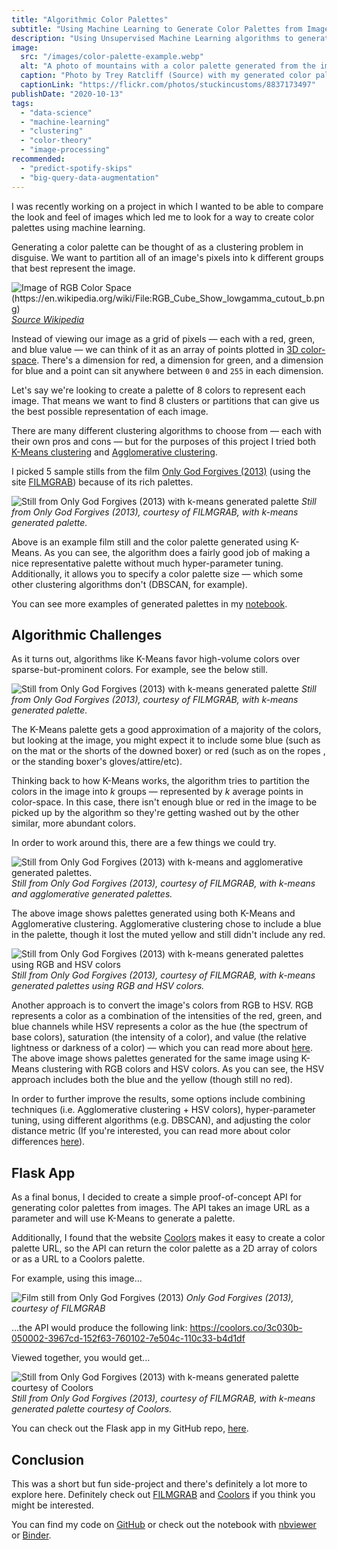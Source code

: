 ```yaml
---
title: "Algorithmic Color Palettes"
subtitle: "Using Machine Learning to Generate Color Palettes from Images"
description: "Using Unsupervised Machine Learning algorithms to generate color palettes from film stills."
image:
  src: "/images/color-palette-example.webp"
  alt: "A photo of mountains with a color palette generated from the image."
  caption: "Photo by Trey Ratcliff (Source) with my generated color palette."
  captionLink: "https://flickr.com/photos/stuckincustoms/8837173497"
publishDate: "2020-10-13"
tags:
  - "data-science"
  - "machine-learning"
  - "clustering"
  - "color-theory"
  - "image-processing"
recommended:
  - "predict-spotify-skips"
  - "big-query-data-augmentation"
---
```


I was recently working on a project in which I wanted to be able to compare the look and feel of images which led me to look for a way to create color palettes using machine learning.

Generating a color palette can be thought of as a clustering problem in disguise. We want to partition all of an image's pixels into k different groups that best represent the image.

![Image of RGB Color Space (https://en.wikipedia.org/wiki/File:RGB_Cube_Show_lowgamma_cutout_b.png)](/images/rbg-color-space.webp)
_[Source Wikipedia](https://en.wikipedia.org/wiki/File:RGB_Cube_Show_lowgamma_cutout_b.png)_

Instead of viewing our image as a grid of pixels — each with a red, green, and blue value — we can think of it as an array of points plotted in [3D color-space](https://en.wikipedia.org/wiki/RGB_color_space). There's a dimension for red, a dimension for green, and a dimension for blue and a point can sit anywhere between `0` and `255` in each dimension.

Let's say we're looking to create a palette of 8 colors to represent each image. That means we want to find 8 clusters or partitions that can give us the best possible representation of each image.

There are many different clustering algorithms to choose from — each with their own pros and cons — but for the purposes of this project I tried both [K-Means clustering](https://en.wikipedia.org/wiki/K-means_clustering) and [Agglomerative clustering](https://en.wikipedia.org/wiki/Hierarchical_clustering#Agglomerative_clustering_example).

I picked 5 sample stills from the film [Only God Forgives (2013)](https://en.wikipedia.org/wiki/Only_God_Forgives) (using the site [FILMGRAB](http://film-grab.com/)) because of its rich palettes.

![Still from Only God Forgives (2013) with k-means generated palette](/images/palette-only-god-forgives-k-means-1.webp)
_Still from Only God Forgives (2013), courtesy of FILMGRAB, with k-means generated palette._

Above is an example film still and the color palette generated using K-Means. As you can see, the algorithm does a fairly good job of making a nice representative palette without much hyper-parameter tuning. Additionally, it allows you to specify a color palette size — which some other clustering algorithms don't (DBSCAN, for example).

You can see more examples of generated palettes in my [notebook](https://nbviewer.jupyter.org/github/a-poor/color-palettes/blob/main/color-palettes.ipynb#).

## Algorithmic Challenges

As it turns out, algorithms like K-Means favor high-volume colors over sparse-but-prominent colors. For example, see the below still.

![Still from Only God Forgives (2013) with k-means generated palette](/images/palette-only-god-forgives-k-means-2.webp)
_Still from Only God Forgives (2013), courtesy of FILMGRAB, with k-means generated palette._

The K-Means palette gets a good approximation of a majority of the colors, but looking at the image, you might expect it to include some blue (such as on the mat or the shorts of the downed boxer) or red (such as on the ropes , or the standing boxer's gloves/attire/etc).

Thinking back to how K-Means works, the algorithm tries to partition the colors in the image into _k_ groups — represented by _k_ average points in color-space. In this case, there isn't enough blue or red in the image to be picked up by the algorithm so they're getting washed out by the other similar, more abundant colors.

In order to work around this, there are a few things we could try.

![Still from Only God Forgives (2013) with k-means and agglomerative generated palettes.](/images/palette-only-god-forgives-k-means-vs-agglomerative.webp)
_Still from Only God Forgives (2013), courtesy of FILMGRAB, with k-means and agglomerative generated palettes._

The above image shows palettes generated using both K-Means and Agglomerative clustering. Agglomerative clustering chose to include a blue in the palette, though it lost the muted yellow and still didn't include any red.

![Still from Only God Forgives (2013) with k-means generated palettes using RGB and HSV colors](/images/palette-only-god-forgives-k-means-rgb-vs-hsv.webp)
_Still from Only God Forgives (2013), courtesy of FILMGRAB, with k-means generated palettes using RGB and HSV colors._

Another approach is to convert the image's colors from RGB to HSV. RGB represents a color as a combination of the intensities of the red, green, and blue channels while HSV represents a color as the hue (the spectrum of base colors), saturation (the intensity of a color), and value (the relative lightness or darkness of a color) — which you can read more about [here](https://en.wikipedia.org/wiki/HSL_and_HSV). The above image shows palettes generated for the same image using K-Means clustering with RGB colors and HSV colors. As you can see, the HSV approach includes both the blue and the yellow (though still no red).

In order to further improve the results, some options include combining techniques (i.e. Agglomerative clustering + HSV colors), hyper-parameter tuning, using different algorithms (e.g. DBSCAN), and adjusting the color distance metric (If you're interested, you can read more about color differences [here](https://en.wikipedia.org/wiki/Color_difference)).

## Flask App

As a final bonus, I decided to create a simple proof-of-concept API for generating color palettes from images. The API takes an image URL as a parameter and will use K-Means to generate a palette.

Additionally, I found that the website [Coolors](https://coolors.co/) makes it easy to create a color palette URL, so the API can return the color palette as a 2D array of colors or as a URL to a Coolors palette.

For example, using this image…

![Film still from Only God Forgives (2013)](/images/palettes-only-god-forgives-no-palette.webp)
_Only God Forgives (2013), courtesy of FILMGRAB_

...the API would produce the following link: https://coolors.co/3c030b-050002-3967cd-152f63-760102-7e504c-110c33-b4d1df

Viewed together, you would get...

![Still from Only God Forgives (2013) with k-means generated palette courtesy of Coolors](/images/palettes-only-god-forgives-with-generated-palette.webp)
_Still from Only God Forgives (2013), courtesy of FILMGRAB, with k-means generated palette courtesy of Coolors._

You can check out the Flask app in my GitHub repo, [here](https://github.com/a-poor/color-palettes).

## Conclusion

This was a short but fun side-project and there's definitely a lot more to explore here. Definitely check out [FILMGRAB](https://film-grab.com/) and [Coolors](https://coolors.co/) if you think you might be interested.

You can find my code on [GitHub](https://github.com/a-poor/color-palettes) or check out the notebook with [nbviewer](https://nbviewer.jupyter.org/github/a-poor/color-palettes/blob/main/color-palettes.ipynb#) or [Binder](https://mybinder.org/v2/gh/a-poor/color-palettes/main?filepath=color-palettes.ipynb).
